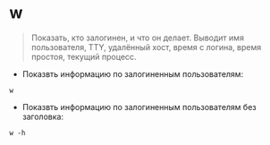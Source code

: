# w

> Показать, кто залогинен, и что он делает.
> Выводит имя пользователя, TTY, удалённый хост, время с логина, время простоя, текущий процесс.

- Показвть информацию по залогиненным пользователям:

`w`

- Показвть информацию по залогиненным пользователям без заголовка:

`w -h`
